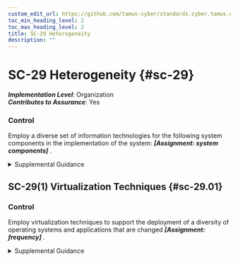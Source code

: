 ```yaml
---
custom_edit_url: https://github.com/tamus-cyber/standards.cyber.tamus.edu/tree/main/static/content/tamus.edu/TAMUS_profile.xml
toc_min_heading_level: 2
toc_max_heading_level: 2
title: SC-29 Heterogeneity
description: ""
---
```


# SC-29 Heterogeneity {#sc-29}

_**Implementation Level**_: Organization\
_**Contributes to Assurance**_: Yes

### Control

Employ a diverse set of information technologies for the following system components in the implementation of the system: <strong>                  <em>[Assignment: system components]</em>               </strong>.

<details>
  <summary>Supplemental Guidance</summary>

Increasing the diversity of information technologies within organizational systems reduces the impact of potential exploitations or compromises of specific technologies. Such diversity protects against common mode failures, including those failures induced by supply chain attacks. Diversity in information technologies also reduces the likelihood that the means adversaries use to compromise one system component will be effective against other system components, thus further increasing the adversary work factor to successfully complete planned attacks. An increase in diversity may add complexity and management overhead that could ultimately lead to mistakes and unauthorized configurations.

</details>

## SC-29(1) Virtualization Techniques {#sc-29.01}

### Control

Employ virtualization techniques to support the deployment of a diversity of operating systems and applications that are changed <strong>                     <em>[Assignment: frequency]</em>                  </strong>.

<details>
  <summary>Supplemental Guidance</summary>

While frequent changes to operating systems and applications can pose significant configuration management challenges, the changes can result in an increased work factor for adversaries to conduct successful attacks. Changing virtual operating systems or applications, as opposed to changing actual operating systems or applications, provides virtual changes that impede attacker success while reducing configuration management efforts. Virtualization techniques can assist in isolating untrustworthy software or software of dubious provenance into confined execution environments.

</details>

